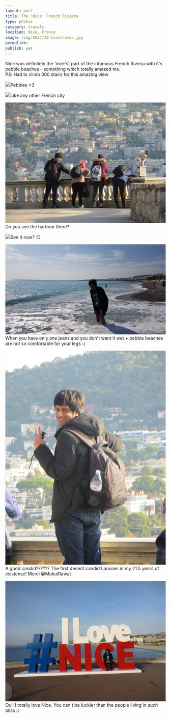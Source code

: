 ```yaml
---
layout: post
title: The 'Nice' French Riviera
type: photos
category: travels
location: Nice, France
image: /img/2017/10-nice/cover.jpg
permalink: 
publish: yes
---
```



<p class="center"><img src="/img/2017/10-nice/cover.jpg" alt="">Nice was definitely the 'nice'st part of the infamous French Riveria with it's pebble beaches - something which totally amazed me. <br>PS: Had to climb 300 stairs for this amazing view</p>

<p class="center"><img src="/img/2017/10-nice/1.jpg">Pebbles <3</p>

<p class="center"><img src="/img/2017/10-nice/2.jpg">Like any other French city</p>

<p class="center"><img src="/img/2017/10-nice/3.0.jpg">Do you see the harbour there?</p>

<p class="center"><img src="/img/2017/10-nice/3.jpg">See it now? :D</p>

<p class="center"><img src="/img/2017/10-nice/4.jpg">When you have only one jeans and you don't want it wet + pebble beaches are not so comfortable for your legs :(</p>

<p class="center"><img src="/img/2017/10-nice/5.jpg" class="potrait-image">A good candid?????? The first decent candid I posses in my 21.5 years of existense! Merci @MukulRawat</p>

<p class="center"><img src="/img/2017/10-nice/7.jpg">Oui! I totally love Nice. You can't be luckier than the people living in such bliss :)</p>